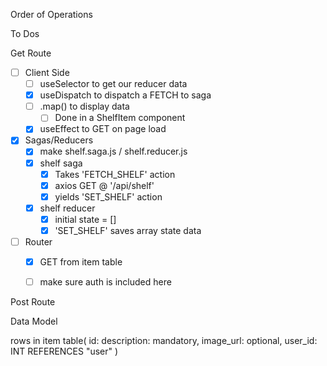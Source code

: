 Order of Operations

To Dos

Get Route
- [ ] Client Side
    - [ ] useSelector to get our reducer data
    - [x] useDispatch to dispatch a FETCH to saga
    - [ ] .map() to display data
        - [ ] Done in a ShelfItem component
    - [x] useEffect to GET on page load
- [x] Sagas/Reducers
    - [x] make shelf.saga.js / shelf.reducer.js
    - [x] shelf saga
        - [x] Takes 'FETCH_SHELF' action
        - [x] axios GET @ '/api/shelf'
        - [x] yields 'SET_SHELF' action
    - [x] shelf reducer
        - [x] initial state = []
        - [x] 'SET_SHELF' saves array state data
- [ ] Router
    - [x] GET from item table
    - [ ] make sure auth is included here



Post Route










Data Model

rows in item table(
    id: 
    description: mandatory,
    image_url: optional,
    user_id: INT REFERENCES "user"
)